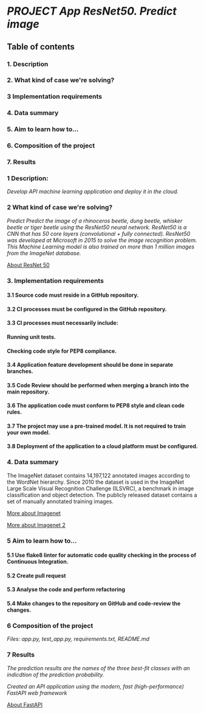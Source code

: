 # *PROJECT App ResNet50. Predict image*

## Table of contents

### 1. Description
### 2. What kind of case we're solving?
### 3 Implementation requirements
### 4. Data summary
### 5. Aim to learn how to...
### 6. Composition of the project
### 7. Results 



### 1 Description:

*Develop API machine learning application and deploy it in the cloud.*


### 2 What kind of case we're solving?

*Predict Predict the image of a rhinoceros beetle, dung beetle, whisker* *beetle or tiger beetle using the ResNet50 neural network.*
*ResNet50 is a CNN that has 50 core layers (convolutional + fully* *connected). ResNet50 was developed at Microsoft in 2015 to solve the* *image recognition problem. This Machine Learning model is also trained* *on more than 1 million images from the ImageNet database.*

[About ResNet 50](https://keras.io/api/applications/resnet/)


### 3. Implementation requirements

#### 3.1 Source code must reside in a GitHub repository.
#### 3.2 CI processes must be configured in the GitHub repository.
#### 3.3 CI processes must necessarily include:
#### Running unit tests.
#### Checking code style for PEP8 compliance.
#### 3.4 Application feature development should be done in separate branches.
#### 3.5 Code Review should be performed when merging a branch into the main repository.
#### 3.6 The application code must conform to PEP8 style and clean code rules. 
#### 3.7 The project may use a pre-trained model. It is not required to train your own model.
#### 3.8 Deployment of the application to a cloud platform must be configured. 


### 4. Data summary

The ImageNet dataset contains 14,197,122 annotated images according to the WordNet hierarchy. Since 2010 the dataset is used in the ImageNet Large Scale Visual Recognition Challenge (ILSVRC), a benchmark in image classification and object detection. The publicly released dataset contains a set of manually annotated training images. 

[More about Imagenet](https://www.image-net.org/)

[More about Imagenet 2](https://ru.wikipedia.org/wiki/ImageNet)


### 5 Aim to learn how to...

#### 5.1 Use flake8 linter for automatic code quality checking in the process of Continuous Integration.
#### 5.2 Create pull request
#### 5.3 Analyse the code and perform refactoring
#### 5.4 Make changes to the repository on GitHub and code-review the changes.


### 6 Composition of the project

*Files: app.py, test_app.py, requirements.txt, README.md*

### 7 Results 

*The prediction results are the names of the three*
*best-fit classes with an indicdtion of the prediction*
*probability.*

*Created an API application using the modern,* 
*fast (high-performance) FastAPI web framework*

[About FastAPI](https://fastapi.tiangolo.com/ru/)



